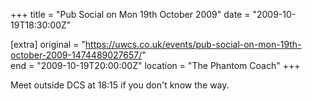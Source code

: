 +++
title = "Pub Social on Mon 19th October 2009"
date = "2009-10-19T18:30:00Z"

[extra]
original = "https://uwcs.co.uk/events/pub-social-on-mon-19th-october-2009-1474489027657/"    
end = "2009-10-19T20:00:00Z"
location = "The Phantom Coach"
+++

Meet outside DCS at 18:15 if you don't know the way.

